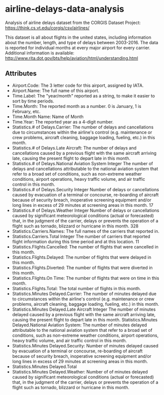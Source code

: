 # airline-delays-data-analysis
Analysis of airline delays dataset from the CORGIS Dataset Project: https://think.cs.vt.edu/corgis/csv/airlines/

This dataset is all about flights in the united states, including information about the number, length, and type of delays between 2003-2016. The data is reported for individual months at every major airport for every carrier. Additional information is available: http://www.rita.dot.gov/bts/help/aviation/html/understanding.html

## Attributes

- Airport.Code: The 3 letter code for this airport, assigned by IATA. 
- Airport.Name:	The full name of this airport.
- Time.Label: The "year/month" reported as a string, to make it easier to sort by time periods.	
- Time.Month: The reported month as a number. 0 is January, 1 is February, etc.	
- Time.Month Name: Name of Month
- Time.Year: The reported year as a 4-digit number.	
- Statistics.# of Delays.Carrier: The number of delays and cancellations due to circumstances within the airline's control (e.g. maintenance or crew problems, aircraft cleaning, baggage loading, fueling, etc.) in this month.	
- Statistics.# of Delays.Late Aircraft: The number of delays and cancellations caused by a previous flight with the same aircraft arriving late, causing the present flight to depart late in this month.	
- Statistics.# of Delays.National Aviation System	Integer	The number of delays and cancellations attributable to the national aviation system that refer to a broad set of conditions, such as non-extreme weather conditions, airport operations, heavy traffic volume, and air traffic control in this month.
- Statistics.# of Delays.Security	Integer	Number of delays or cancellations caused by evacuation of a terminal or concourse, re-boarding of aircraft because of security breach, inoperative screening equipment and/or long lines in excess of 29 minutes at screening areas in this month.	17
- Statistics.# of Delays.Weather	Integer	Number of delays or cancellations caused by significant meteorological conditions (actual or forecasted) that, in the judgment of the carrier, delays or prevents the operation of a flight such as tornado, blizzard or hurricane in this month.	328
- Statistics.Carriers.Names: The full names of the carriers that reported in.	
- Statistics.Carriers.Total	Integer	The number of carriers that reported flight information during this time period and at this location.	11
- Statistics.Flights.Cancelled:	The number of flights that were cancelled in this month.	
- Statistics.Flights.Delayed:	The number of flights that were delayed in this month.
- Statistics.Flights.Diverted:	The number of flights that were diverted in this month.	
- Statistics.Flights.On Time:	The number of flights that were on time in this month.	
- Statistics.Flights.Total: The total number of flights in this month.	
- Statistics.Minutes Delayed.Carrier: The number of minutes delayed due to circumstances within the airline's control (e.g. maintenance or crew problems, aircraft cleaning, baggage loading, fueling, etc.) in this month.
- Statistics.Minutes Delayed.Late Aircraft	Integer	The number of minutes delayed caused by a previous flight with the same aircraft arriving late, causing the present flight to depart late in this month.
Statistics.Minutes Delayed.National Aviation System: The number of minutes delayed attributable to the national aviation system that refer to a broad set of conditions, such as non-extreme weather conditions, airport operations, heavy traffic volume, and air traffic control in this month.
- Statistics.Minutes Delayed.Security: Number of minutes delayed caused by evacuation of a terminal or concourse, re-boarding of aircraft because of security breach, inoperative screening equipment and/or long lines in excess of 29 minutes at screening areas in this month.
- Statistics.Minutes Delayed.Total
- Statistics.Minutes Delayed.Weather:	Number of of minutes delayed caused by significant meteorological conditions (actual or forecasted) that, in the judgment of the carrier, delays or prevents the operation of a flight such as tornado, blizzard or hurricane in this month.

